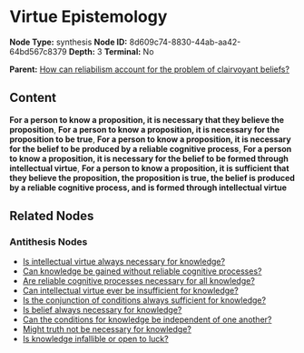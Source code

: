 # Virtue Epistemology

**Node Type:** synthesis
**Node ID:** 8d609c74-8830-44ab-aa42-64bd567c8379
**Depth:** 3
**Terminal:** No

**Parent:** [How can reliabilism account for the problem of clairvoyant beliefs?](how-can-reliabilism-account-for-the-problem-of-clairvoyant-beliefs-antithesis-278fc1f0-a68d-4fc3-865f-4ed97bc70a55.md)

## Content

**For a person to know a proposition, it is necessary that they believe the proposition**, **For a person to know a proposition, it is necessary for the proposition to be true**, **For a person to know a proposition, it is necessary for the belief to be produced by a reliable cognitive process**, **For a person to know a proposition, it is necessary for the belief to be formed through intellectual virtue**, **For a person to know a proposition, it is sufficient that they believe the proposition, the proposition is true, the belief is produced by a reliable cognitive process, and is formed through intellectual virtue**

## Related Nodes

### Antithesis Nodes

- [Is intellectual virtue always necessary for knowledge?](is-intellectual-virtue-always-necessary-for-knowledge-antithesis-c66871d5-cd19-4190-802b-e9ffb9a22122.md)
- [Can knowledge be gained without reliable cognitive processes?](can-knowledge-be-gained-without-reliable-cognitive-processes-antithesis-81a99afa-199e-493f-8d15-420aa2108937.md)
- [Are reliable cognitive processes necessary for all knowledge?](are-reliable-cognitive-processes-necessary-for-all-knowledge-antithesis-6b9067bf-3b12-4c69-a441-fb7f3df9001d.md)
- [Can intellectual virtue ever be insufficient for knowledge?](can-intellectual-virtue-ever-be-insufficient-for-knowledge-antithesis-59d62050-2d65-4ff2-9aae-c9b4cee09089.md)
- [Is the conjunction of conditions always sufficient for knowledge?](is-the-conjunction-of-conditions-always-sufficient-for-knowledge-antithesis-88a7f960-0251-4c35-8d25-aa9c66763382.md)
- [Is belief always necessary for knowledge?](is-belief-always-necessary-for-knowledge-antithesis-88a3e19b-da55-4fc6-8c6b-f0593dff40db.md)
- [Can the conditions for knowledge be independent of one another?](can-the-conditions-for-knowledge-be-independent-of-one-another-antithesis-cd394d9e-b8f7-44e1-bf37-b2ac89d283f6.md)
- [Might truth not be necessary for knowledge?](might-truth-not-be-necessary-for-knowledge-antithesis-a373db68-8e48-4ff3-868f-b864b9e6f87b.md)
- [Is knowledge infallible or open to luck?](is-knowledge-infallible-or-open-to-luck-antithesis-d659639d-f649-4eb6-a94d-ff82a6da857d.md)
